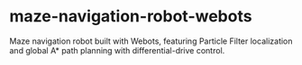 # maze-navigation-robot-webots
Maze navigation robot built with Webots, featuring Particle Filter localization and global A* path planning with differential-drive control.
